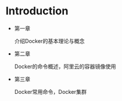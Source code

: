 # Introduction

- 第一章

	介绍Docker的基本理论与概念

- 第二章

	Docker的命令概述，阿里云的容器镜像使用

- 第三章

	Docker常用命令，Docker集群